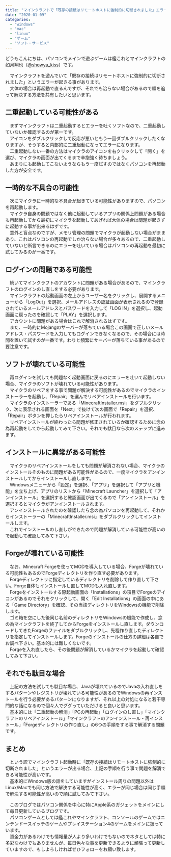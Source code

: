 ```yaml
---
title: "マインクラフトで「既存の接続はリモートホストに強制的に切断されました」エラーの時の対処方法"
date: "2020-01-09"
categories: 
  - "windows"
  - "mac"
  - "linux"
  - "ゲーム"
  - "ソフト・サービス"
---
```


どうもこんにちは、パソコンでメインで遊ぶゲームは艦これとマインクラフトの如月翔也（[@showya\_kiss](http://twitter.com/showya_kiss)）です。  
  
　マインクラフトを遊んでいて「既存の接続はリモートホストに強制的に切断されました」というエラーが起きる事があります。  
　大体の場合は再起動で直るんですが、それでも治らない場合があるので順を追って解決する方法を共有したいと思います。  

## 二重起動している可能性がある

　まずマインクラフトは二重起動するとエラーを吐くソフトなので、二重起動していないか確認するのが第一です。  
　アイコンをダブルクリックして反応が悪いともう一回ダブルクリックしたくなりますが、そうすると内部的に二重起動になってエラーになります。  
　二重起動しない一番の方法はマイクラのアイコンを右クリックして「開く」を選び、マイクラの画面が出てくるまで辛抱強く待ちましょう。  
　あまりにも起動してこないようならもう一度試すのではなくパソコンを再起動した方が安全です。  

## 一時的な不具合の可能性

　次にマイクラに一時的な不具合が起きている可能性がありますので、パソコンを再起動します。  
　マイクラ自身の問題ではなく他に起動しているアプリの関係上問題がある場合も再起動してから最初にマイクラを起動してあげれば大体の場合は問題が起きずに起動する事が出来るはずです。  
　意外と盲点なのですが、メモリ管理の問題でマイクラが起動しない場合がままあり、これはパソコンの再起動でしか治らない場合が多々あるので、二重起動していないと断言できるのにエラーを吐いている場合はパソコンの再起動を最初に試してみるのが一番です。  

## ログインの問題である可能性

　続いてマインクラフトのアカウントに問題がある場合があるので、マインクラフトのログインのし直しをする必要があります。  
　マインクラフトの起動画面の左上からユーザー名をクリックし、展開するメニューから「LogOut」を選択、メールアドレスの認証画面が表示されるので登録されているメールアドレスとパスワードを入力して「LOG IN」を選択し、起動画面に戻ったのを確認して「PLAY」を選択します。  
　アカウントに問題がある場合はこれで解消されるはずです。  
　また、一時的にMojangのサーバーが落ちている場合この画面で正しいメールアドレス・パスワードを入力してもログインできなくなるので、その場合には時間を置いて試すのが一番です。わりと頻繁にサーバーが落ちている事があるので要注意です。  

## ソフトが壊れている可能性

　再ログインを試しても問題なく起動画面に戻るのにエラーを吐いて起動しない場合、マイクラのソフトが壊れている可能性があります。  
　マイクラのリペアをする事で問題が解決する可能性があるのでマイクラのインストーラーを起動し、「Repair」を選んでリペアインストールを行います。  
　マイクラのインストーラーである「MinecraftInstaller.msi」をダブルクリック、次に表示される画面を「Next」で抜けて次の画面で「Repair」を選択、「Repair」ボタンを押したらリペアインストールが行われます。  
　リペアインストールが終わったら問題が修正されているか確認するために念の為再起動をしてから起動してみて下さい。それでも駄目なら次のステップに進みます。  

## インストールに異常がある可能性

　マイクラのリペアインストールをしても問題が解消されない場合、マイクラのインストールそのものに問題がある可能性があるので、一度マイクラをアンインストールしてからインストールし直します。  
　Windowsメニューから「設定」を選択、「アプリ」を選択して「アプリと機能」を立ち上げ、アプリのリストから「Minecraft Launcher」を選択して「アンインストール」を選択すると確認画面が出てくるので「アンインストール」を選択するとマイクラがアンインストールされます。  
　アンインストールされたのを確認したら念の為パソコンを再起動して、それからインストーラーの「MinecraftInstaller.msi」をダブルクリックしてインストールします。  
　これでインストールのし直しができたので問題が解消している可能性が高いので起動して確認してみて下さい。  

## Forgeが壊れている可能性

　なお、Minecraft Forgeを使ってMODを導入している場合、Forgeが壊れている可能性もあるのでForgeディレクトリを作り直す必要があります。  
　Forgeディレクトリに指定しているディレクトリを削除して作り直して下さい。Forge自体もインストールし直してMODも入れ直します。  
　Forgeをインストールする際起動画面の「Installations」の項目でForgeのアイコンがあるのでそれをクリックして、開く「Edit Installations」の画面の中にある「Game Directory」を確認、その当該ディレクトリをWindowsの機能で削除します。  
　ゴミ箱を空にした後同じ名前のディレクトリをWindowsの機能で作成し、念の為マインクラフトを終了してからForgeをインストールし直します。ダウンロードしてきたForgeのファイルをダブルクリックし、先程作り直したディレクトリを指定してインストールします。Forgeのインストールの仕方の詳細は各自でお調べ下さい。基本的には難しくないです。  
　Forgeを入れ直したら、その後問題が解消しているかマイクラを起動して確認してみて下さい。  

## それでも駄目な場合

　上記の方法を試しても駄目な場合、Javaが壊れているのでJavaの入れ直しをするパターンやレジストリが壊れている可能性があるのでWindowsの再インストールを行う必要があるパターンになりますが、それ以上の対処になると若干専門的な話になるので個々人でググっていただけると良いと思います。  
　基本的には「二重起動の解消」「PCの再起動」「ログインのし直し」「マインクラフトのリペアインストール」「マインクラフトのアンインストール・再インストール」「Forgeディレクトリの作り直し」の6つの手順をする事で解消する問題です。  

## まとめ

　という訳でマインクラフト起動時に「既存の接続はリモートホストに強制的に切断されました」というエラーが出る場合、上記の手順を行う事で問題を解消できる可能性が高いです。  
　基本的にWindows版の話をしていますがインストール周りの問題以外はLinux/Macでも同じ方法で解決する可能性が高く、エラーが同じ場合は同じ手順で解決する可能性が高いので順に試してみて下さい。  
  
　このブログではパソコン関係を中心に特にApple系のガジェットをメインにして毎日更新しているブログです。  
　パソコンゲームとしては艦これやマインクラフト、コンソールのゲームではニンテンドースイッチのゲームやプレイステーション4のゲームをメインに扱っています。  
　資金力があるわけでも情報量が人より多いわけでもないのでネタとしては特に多彩なわけでもありませんが、毎日色々な事を更新できるように頑張って更新していますので、もしよろしければぜひフォローをお願い致します。
